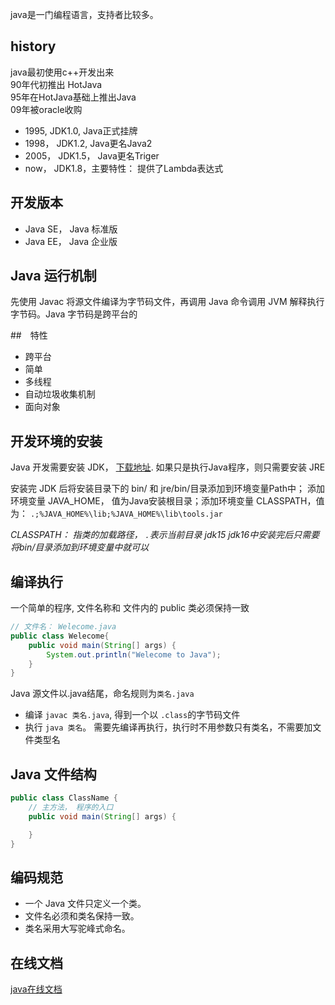 java是一门编程语言，支持者比较多。

## history
java最初使用c++开发出来     
90年代初推出 HotJava    
95年在HotJava基础上推出Java     
09年被oracle收购    
- 1995, JDK1.0, Java正式挂牌
- 1998， JDK1.2, Java更名Java2
- 2005， JDK1.5， Java更名Triger
- now， JDK1.8，主要特性： 提供了Lambda表达式

## 开发版本
- Java SE， Java 标准版
- Java EE， Java 企业版

## Java 运行机制
先使用 Javac 将源文件编译为字节码文件，再调用 Java 命令调用 JVM 解释执行字节码。Java 字节码是跨平台的

##　特性
- 跨平台
- 简单
- 多线程
- 自动垃圾收集机制
- 面向对象

## 开发环境的安装
Java 开发需要安装 JDK， [下载地址](https://www.oracle.com/hk/java/technologies/javase-downloads.html).
如果只是执行Java程序，则只需要安装 JRE

安装完 JDK 后将安装目录下的 bin/ 和 jre/bin/目录添加到环境变量Path中； 添加环境变量 JAVA_HOME， 值为Java安装根目录；添加环境变量 CLASSPATH，值为： `.;%JAVA_HOME%\lib;%JAVA_HOME%\lib\tools.jar`

*CLASSPATH： 指类的加载路径， `.`表示当前目录*
*jdk15 jdk16中安装完后只需要将bin/目录添加到环境变量中就可以*

## 编译执行
一个简单的程序, 文件名称和 文件内的 public 类必须保持一致
```java
// 文件名： Welecome.java
public class Welecome{
    public void main(String[] args) {
        System.out.println("Welecome to Java");
    }
}
```
Java 源文件以.java结尾，命名规则为`类名.java`
- 编译 `javac 类名.java`, 得到一个以 `.class`的字节码文件
- 执行 `java 类名`。
需要先编译再执行，执行时不用参数只有类名，不需要加文件类型名
## Java 文件结构
```java
public class ClassName {
    // 主方法， 程序的入口
    public void main(String[] args) {

    }
}
``` 
## 编码规范
- 一个 Java 文件只定义一个类。
- 文件名必须和类名保持一致。
- 类名采用大写驼峰式命名。

## 在线文档
[java在线文档](https://docs.oracle.com/en/java/javase/15/docs/api)